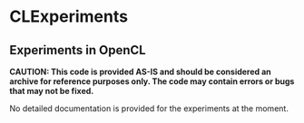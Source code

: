 # CLExperiments
## Experiments in OpenCL

**CAUTION: This code is provided AS-IS and should be considered an archive for reference purposes only. The code may contain errors or bugs that may not be fixed.**

No detailed documentation is provided for the experiments at the moment.
